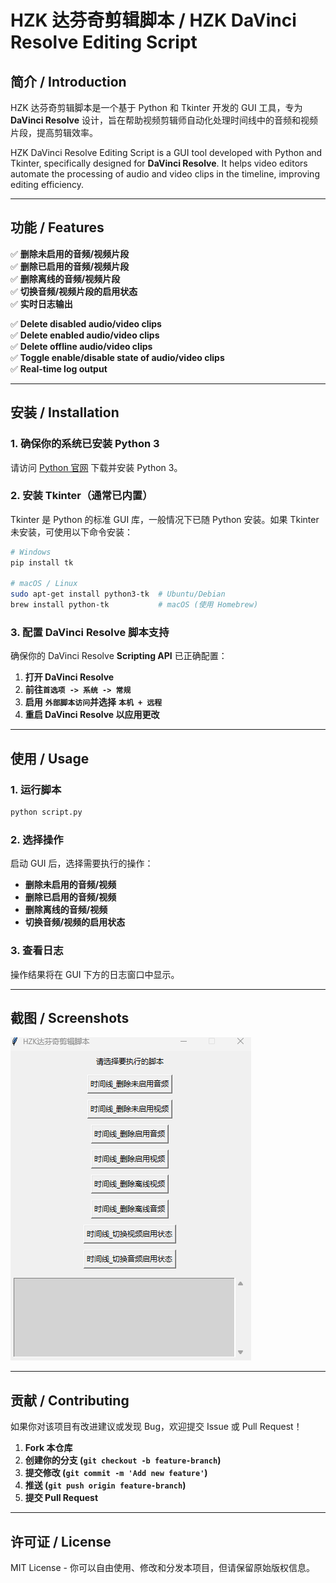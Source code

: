 # HZK 达芬奇剪辑脚本 / HZK DaVinci Resolve Editing Script

## 简介 / Introduction

HZK 达芬奇剪辑脚本是一个基于 Python 和 Tkinter 开发的 GUI 工具，专为 **DaVinci Resolve** 设计，旨在帮助视频剪辑师自动化处理时间线中的音频和视频片段，提高剪辑效率。

HZK DaVinci Resolve Editing Script is a GUI tool developed with Python and Tkinter, specifically designed for **DaVinci Resolve**. It helps video editors automate the processing of audio and video clips in the timeline, improving editing efficiency.

---

## 功能 / Features

✅ **删除未启用的音频/视频片段**<br />✅ **删除已启用的音频/视频片段**<br />✅ **删除离线的音频/视频片段**<br />✅ **切换音频/视频片段的启用状态**<br />✅ **实时日志输出**

✅ **Delete disabled audio/video clips**<br />✅ **Delete enabled audio/video clips**<br />✅ **Delete offline audio/video clips**<br />✅ **Toggle enable/disable state of audio/video clips**<br />✅ **Real-time log output**

---

## 安装 / Installation

### 1. 确保你的系统已安装 Python 3

请访问 [Python 官网](https://www.python.org/) 下载并安装 Python 3。

### 2. 安装 Tkinter（通常已内置）

Tkinter 是 Python 的标准 GUI 库，一般情况下已随 Python 安装。如果 Tkinter 未安装，可使用以下命令安装：

```bash
# Windows
pip install tk

# macOS / Linux
sudo apt-get install python3-tk  # Ubuntu/Debian
brew install python-tk           # macOS (使用 Homebrew)
```

### 3. 配置 DaVinci Resolve 脚本支持

确保你的 DaVinci Resolve **Scripting API** 已正确配置：

1. **打开 DaVinci Resolve**
2. **前往** **​`首选项 -> 系统 -> 常规`​**
3. **启用** **​`外部脚本访问`​** **并选择** **​`本机 + 远程`​**
4. **重启 DaVinci Resolve 以应用更改**

---

## 使用 / Usage

### 1. 运行脚本

```bash
python script.py
```

### 2. 选择操作

启动 GUI 后，选择需要执行的操作：

* **删除未启用的音频/视频**
* **删除已启用的音频/视频**
* **删除离线的音频/视频**
* **切换音频/视频的启用状态**

### 3. 查看日志

操作结果将在 GUI 下方的日志窗口中显示。

---

## 截图 / Screenshots

![Snipaste_2025-03-09_17-23-38](Pic/Snipaste_2025-03-09_17-23-38.png)

---

## 贡献 / Contributing

如果你对该项目有改进建议或发现 Bug，欢迎提交 Issue 或 Pull Request！

1. **Fork 本仓库**
2. **创建你的分支 (**​**​`git checkout -b feature-branch`​**​ **)**
3. **提交修改 (**​**​`git commit -m 'Add new feature'`​**​ **)**
4. **推送 (**​**​`git push origin feature-branch`​**​ **)**
5. **提交 Pull Request**

---

## 许可证 / License

MIT License - 你可以自由使用、修改和分发本项目，但请保留原始版权信息。